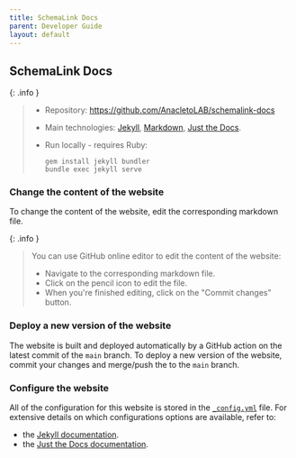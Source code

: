 ```yaml
---
title: SchemaLink Docs
parent: Developer Guide
layout: default
---
```


## SchemaLink Docs

{: .info }

> - Repository: <https://github.com/AnacletoLAB/schemalink-docs>
> - Main technologies: [Jekyll](https://jekyllrb.com/docs/),
>   [Markdown](https://www.markdownguide.org/), [Just the
>   Docs](https://just-the-docs.github.io/just-the-docs/).
> - Run locally - requires Ruby:
>
>   ```shell
>   gem install jekyll bundler
>   bundle exec jekyll serve
>   ```

### Change the content of the website

To change the content of the website, edit the corresponding markdown file.

{: .info }

> You can use GitHub online editor to edit the content of the website:
>
> - Navigate to the corresponding markdown file.
> - Click on the pencil icon to edit the file.
> - When you're finished editing, click on the "Commit changes" button.

### Deploy a new version of the website

The website is built and deployed automatically by a GitHub action on the latest
commit of the `main` branch. To deploy a new version of the website, commit your
changes and merge/push the to the `main` branch.

### Configure the website

All of the configuration for this website is stored in the
[`_config.yml`](https://github.com/AnacletoLAB/schemalink-docs/blob/main/_config.yml)
file. For extensive details on which configurations options are available, refer
to:

- the [Jekyll documentation](https://jekyllrb.com/docs/configuration/).
- the [Just the Docs
  documentation](https://just-the-docs.github.io/just-the-docs/docs/configuration/).
